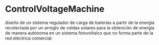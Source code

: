 # ControlVoltageMachine
diseño de un sistema regulador de carga de baterías a partir de la energía recolectada por un arreglo de celdas solares para la obtención de energía de manera autónoma en un sistema fotovoltaico que no forma parte de la red eléctrica comercial.
